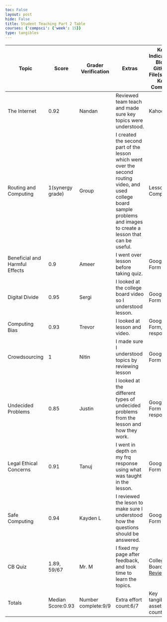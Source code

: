 ```yaml
---
toc: False
layout: post
hide: False
title: Student Teaching Part 2 Table
courses: {'compsci': {'week': 15}}
type: tangibles
---
```

<html>
<table>
  <thead>
    <tr>
      <th>Topic</th>
      <th>Score</th>
      <th>Grader Verification</th>
      <th>Extras</th>
      <th>Key Indicators: Blog, GitHub File(s) and Key Commits</th>
    </tr>
  </thead>
    <tr>
      <td>The Internet</td>
      <td>0.92</td>
      <td>Nandan</td>
      <td>Reviewed team teach and made sure key topics were understood.</td>
      <td>Kahoot</td>
    </tr>
    <tr>
      <td>Routing and Computing</td>
      <td>1(synergy grade)</td>
      <td>Group</td>
      <td>I created the second part of the lesson which went over the second routing video, and used college board sample problems and images to create a lesson that can be useful.</td>
      <td>Lesson Completed</td>
    </tr>
    <tr>
      <td>Beneficial and Harmful Effects</td>
      <td>0.9</td>
      <td>Ameer</td>
      <td>I went over lesson before taking quiz.</td>
      <td>Google Form</td>
    </tr>
    <tr>
      <td>Digital Divide</td>
      <td>0.95</td>
      <td>Sergi</td>
      <td>I looked at the college board video so I understood lesson.</td>
      <td>Google Form</td>
    </tr>
    <tr>
      <td>Computing Bias</td>
      <td>0.93</td>
      <td>Trevor</td>
      <td>I looked at lesson and video.</td>
      <td>Google Form, response</td>
    </tr>
    <tr>
      <td>Crowdsourcing</td>
      <td>1</td>
      <td>Nitin</td>
      <td>I made sure I understood topics by reviewing lesson</td>
      <td>Google Form</td>
    </tr>
    <tr>
    <tr>
      <td>Undecided Problems</td>
      <td>0.85</td>
      <td>Justin</td>
      <td>I looked at the different types of undecided problems from the lesson and how they work.</td> 
      <td>Google Form and response</td>
    </tr>
    <tr>
      <td>Legal Ethical Concerns</td>
      <td>0.91</td>
      <td>Tanuj</td>
      <td>I went in depth on my frq response using what was taught in the lesson.</td>
      <td>Google Form</td>
    </tr>
    <tr>
      <td>Safe Computing</td>
      <td>0.94</td>
      <td>Kayden L</td>
      <td>I reviewed the leson to make sure I understood how the questions should be answered.</td>
      <td>Google Form</td>
    </tr>
    <tr>
      <td>CB Quiz</td>
      <td>1.89, 59/67</td>
      <td>Mr. M</td>
      <td>I fixed my page after feedback, and took time to learn the topics.</td>
      <td>College Board, <a href = "https://gurbop.github.io/CSPBlog2//2023/12/21/cb2.html">Review</a></td>
    </tr>
    <tr>
      <td>Totals</td>
      <td>Median Score:0.93</td>
      <td>Number complete:9/9</td>
      <td>Extra effort count:6/7</td>
      <td>Key tangible assets count:9/9 </td>
      <td></td>
    </tr>
